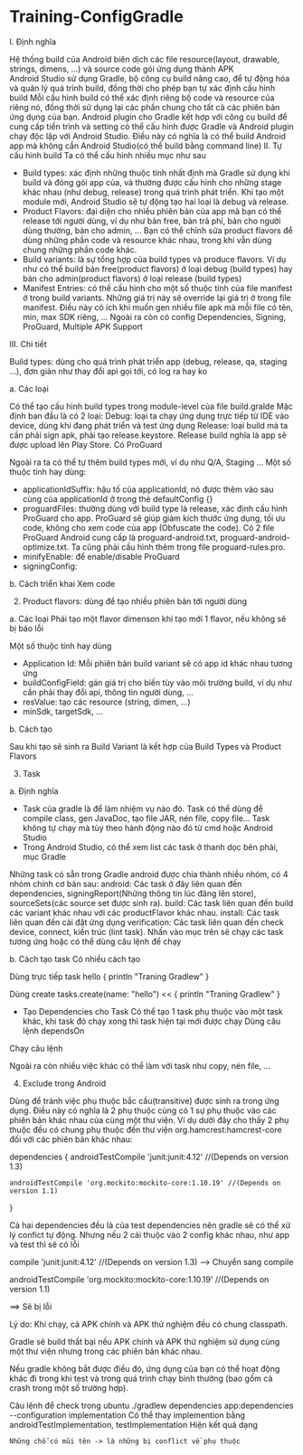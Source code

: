 # Training-ConfigGradle

I. Định nghĩa

  Hệ thống build của Android biên dịch các file resource(layout, drawable, strings, dimens, ...) và source code gói 
  ứng dụng thành APK  
  Android Studio sử dụng Gradle, bộ công cụ build nâng cao, để tự động hóa và quản lý quá trình build, đồng thời 
  cho phép bạn tự xác định cấu hình build
  Mỗi cấu hình build có thể xác định riêng bộ code và resource của riêng nó, đồng thời sử dụng lại 
  các phần chung cho tất cả các phiên bản ứng dụng của bạn.
  Android plugin cho Gradle kết hợp với công cụ build để cung cấp tiến trình và setting có thể cấu hình được
  Gradle và Android plugin chạy độc lập với Android Studio. Điều này có nghĩa là có thể build Android app
  mà không cần Android Studio(có thể build bằng command line)
II. Tự cấu hình build 
 Ta có thể cấu hình nhiều mục như sau
- Build types: xác định những thuộc tính nhất định mà Gradle sử dụng khi build và đóng gói app của, 
và thường được cấu hình cho những stage khác nhau (như debug, release) trong quá trình phát triển. Khi tạo một module mới, Android Studio sẽ tự động tạo hai loại là debug và release. 
- Product Flavors:  đại diện cho nhiều phiên bản của app mà bạn có thể release tới người dùng, 
ví dụ như bản free, bản trả phí, bản cho người dùng thường, bản cho admin, ... Bạn có thể chỉnh sửa product flavors để dùng những phần code và resource khác nhau, trong khi vẫn dùng chung những phần code khác.
- Build variants: là sự tổng hợp của build types và produce flavors. 
Ví dụ như có thể build bản free(product flavors) ở loại debug (build types) hay bản cho admin(product flavors) ở loại release (build types)
- Manifest Entries: có thế cấu hình cho một số thuộc tính của file manifest ở trong build variants.
Những giá trị này sẽ override lại giá trị ở trong file manifest. Điều này có ích khi muốn gen nhiều file apk mà mỗi file có tên, min, max SDK riêng, …
Ngoài ra còn có config Dependencies, Signing, ProGuard, Multiple APK Support

III. Chi tiết

Build types: dùng cho quá trình phát triển app (debug, release, qa, staging ...), đơn giản như thay đổi api gọi tới, có log ra hay ko

a. Các loại

Có thể tạo cấu hình build types trong module-level của file build.gralde
Mặc định ban đầu là có 2 loại:
Debug: loại ta chạy ứng dụng trực tiếp từ IDE vào device, dùng khi đang phát triển và test ứng dụng
Release: loại build mà ta cần phải sign apk, phải tạo release.keystore. Release build nghĩa là app sẽ được upload lên Play Store. Có ProGuard

Ngoài ra ta có thể tự thêm build types mới, ví dụ như Q/A, Staging …
Một số thuộc tính hay dùng:
- applicationIdSuffix: hậu tố của applicationId,  nó được thêm vào sau cùng của applicationId ở trong thẻ defaultConfig {}
- proguardFiles: thường dùng với build type là release, xác định cấu hình ProGuard cho app. 
ProGuard sẽ giúp giảm kích thước ứng dụng, tối ưu code, không cho xem code của app (Obfuscate the code). Có 2 file ProGuard Android cung cấp là proguard-android.txt, proguard-android-optimize.txt. Ta cũng phải cấu hình thêm trong file proguard-rules.pro.
- minifyEnable: để enable/disable ProGuard
- signingConfig: 

b. Cách triển khai 
Xem code 

2. Product flavors: dùng để tạo nhiều phiên bản tới người dùng

a. Các loại
Phải tạo một flavor dimenson khí tạo mới 1 flavor, nếu không sẽ bị báo lỗi 

Một số thuộc tính hay dùng
- Application Id: Mỗi phiên bản build variant sẽ có app id khác nhau tương ứng
- buildConfigField: gán giá trị cho biến tùy vào môi trường build, ví dụ như cần phải thay đổi api, thông tin người dùng, …
- resValue: tạo các resource (string, dimen, ...)
- minSdk, targetSdk, ...

b. Cách tạo

Sau khi tạo sẽ sinh ra Build Variant là kết hợp của Build Types và Product Flavors

3. Task

a. Định nghĩa
- Task của gradle là để làm nhiệm vụ nào đó. Task có thể dùng để compile class, gen JavaDoc, tạo file JAR, nén file, copy file... Task không tự chạy mà tùy theo hành động nào đó từ cmd hoặc Android Studio
- Trong Android Studio, có thể xem list các task ở thanh dọc bên phải, mục Gradle

Những task có sẵn trong Gradle android được chia thành nhiều nhóm, có 4 nhóm chính cơ bản sau:
android: Các task ở đây liên quan đến dependencies, signingReport(Những thông tin lúc đăng lên store), sourceSets(các source set được sinh ra).
build: Các task liên quan đến build các variant khác nhau với các productFlavor khác nhau.
install: Các task liên quan đến cài đặt ứng dụng
verification: Các task liên quan đến check device, connect, kiến trúc (lint task).
Nhấn vào mục trên sẽ chạy các task tương ứng hoặc có thể dùng câu lệnh để chạy

b. Cách tạo task
Có nhiều cách tạo

Dùng trực tiếp
task hello  {
   println "Traning Gradlew"
}


Dùng create 
tasks.create(name: "hello") << {
   println "Traning Gradlew"
}

- Tạo Dependencies cho Task
Có thể tạo 1 task phụ thuộc vào một task khác, khi task đó chạy xong thì task hiện tại mới được chạy
Dùng câu lệnh dependsOn 

Chạy câu lệnh

Ngoài ra còn nhiều việc khác có thể làm với task như copy, nén file, ...

4. Exclude trong Android

Dùng để tránh việc phụ thuộc bắc cầu(transitive) được sinh ra trong ứng dụng. 
Điều này có nghĩa là 2 phụ thuộc cùng có 1 sự phụ thuộc vào các phiên bản khác nhau của cùng 
một thư viện. Ví dụ dưới đây cho thấy 2 phụ thuộc đều có chung phụ thuộc đến thư viện org.hamcrest:hamcrest-core đối với các phiên bản khác nhau:

dependencies {
    androidTestCompile 'junit:junit:4.12' //(Depends on version 1.3)
    
    androidTestCompile 'org.mockito:mockito-core:1.10.19' //(Depends on version 1.1)
    
}


Cả hai dependencies đều là của test dependencies nên gradle sẽ có thể xử lý confict tự động.
Nhưng nếu 2 cái thuộc vào 2 config khác nhau, như app và test thì sẽ có lỗi

compile 'junit:junit:4.12' //(Depends on version 1.3) --> Chuyển sang compile

androidTestCompile 'org.mockito:mockito-core:1.10.19' //(Depends on version 1.1)

==> Sẽ bị lỗi 


Lý do:
Khi chạy, cả APK chính và APK thử nghiệm đều có chung classpath.

Gradle sẽ build thất bại nếu APK chính và APK thử nghiệm sử dụng cùng một thư viện nhưng
trong các phiên bản khác nhau.

  Nếu gradle không bắt được điều đó, ứng dụng của bạn có thể hoạt động khác đi trong khi test 
  và trong quá trình chạy bình thường (bao gồm cả crash trong một số trường hợp).
  
Câu lệnh để check trong ubuntu
 ./gradlew dependencies app:dependencies --configuration implementation
Có thể thay implemention bằng androidTestImplementation, testImplementation
Hiện kết quả dạng

    Những chỗ có mũi tên -> là những bị conflict về phụ thuộc

